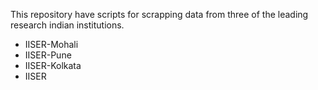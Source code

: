  This repository have scripts for scrapping data from three of the leading research indian institutions. 
- IISER-Mohali
- IISER-Pune
- IISER-Kolkata
- IISER
